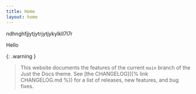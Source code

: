 ```yaml
---
title: Home
layout: home
---
```


ndhnghfjjytjytrjytjykylkll7l7r


Hello

{: .warning }
> This website documents the features of the current `main` branch of the Just the Docs theme. See [the CHANGELOG]({% link CHANGELOG.md %}) for a list of releases, new features, and bug fixes.
